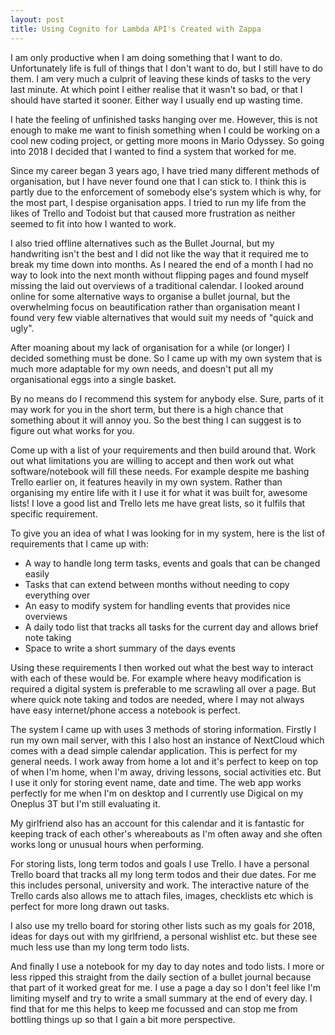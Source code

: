 ```yaml
---
layout: post
title: Using Cognito for Lambda API's Created with Zappa
---
```


I am only productive when I am doing something that I want to do. Unfortunately life is full of things that I don't want to do, but I still have to do them. I am very much a culprit of leaving these kinds of tasks to the very last minute. At which point I either realise that it wasn't so bad, or that I should have started it sooner. Either way I usually end up wasting time.

I hate the feeling of unfinished tasks hanging over me. However, this is not enough to make me want to finish something when I could be working on a cool new coding project, or getting more moons in Mario Odyssey. So going into 2018 I decided that I wanted to find a system that worked for me.

Since my career began 3 years ago, I have tried many different methods of organisation, but I have never found one that I can stick to. I think this is partly due to the enforcement of somebody else's system which is why, for the most part, I despise organisation apps. I tried to run my life from the likes of Trello and Todoist but that caused more frustration as neither seemed to fit into how I wanted to work.

I also tried offline alternatives such as the Bullet Journal, but my handwriting isn't the best and I did not like the way that it required me to break my time down into months. As I neared the end of a month I had no way to look into the next month without flipping pages and found myself missing the laid out overviews of a traditional calendar. I looked around online for some alternative ways to organise a bullet journal, but the overwhelming focus on beautification rather than organisation meant I found very few viable alternatives that would suit my needs of "quick and ugly".

After moaning about my lack of organisation for a while (or longer) I decided something must be done. So I came up with my own system that is much more adaptable for my own needs, and doesn't put all my organisational eggs into a single basket.

By no means do I recommend this system for anybody else. Sure, parts of it may work for you in the short term, but there is a high chance that something about it will annoy you. So the best thing I can suggest is to figure out what works for you.

Come up with a list of your requirements and then build around that. Work out what limitations you are willing to accept and then work out what software/notebook will fill these needs. For example despite me bashing Trello earlier on, it features heavily in my own system. Rather than organising my entire life with it I use it for what it was built for, awesome lists! I love a good list and Trello lets me have great lists, so it fulfils that specific requirement.

To give you an idea of what I was looking for in my system, here is the list of requirements that I came up with:

* A way to handle long term tasks, events and goals that can be changed easily
* Tasks that can extend between months without needing to copy everything over
* An easy to modify system for handling events that provides nice overviews
* A daily todo list that tracks all tasks for the current day and allows brief note taking
* Space to write a short summary of the days events

Using these requirements I then worked out what the best way to interact with each of these would be. For example where heavy modification is required a digital system is preferable to me scrawling all over a page. But where quick note taking and todos are needed, where I may not always have easy internet/phone access a notebook is perfect.

The system I came up with uses 3 methods of storing information. Firstly I run my own mail server, with this I also host an instance of NextCloud which comes with a dead simple calendar application. This is perfect for my general needs. I work away from home a lot and it's perfect to keep on top of when I'm home, when I'm away, driving lessons, social activities etc. But I use it only for storing event name, date and time. The web app works perfectly for me when I'm on desktop and I currently use Digical on my Oneplus 3T but I'm still evaluating it.

My girlfriend also has an account for this calendar and it is fantastic for keeping track of each other's whereabouts as I'm often away and she often works long or unusual hours when performing.

For storing lists, long term todos and goals I use Trello. I have a personal Trello board that tracks all my long term todos and their due dates. For me this includes personal, university and work. The interactive nature of the Trello cards also allows me to attach files, images, checklists etc which is perfect for more long drawn out tasks.

I also use my trello board for storing other lists such as my goals for 2018, ideas for days out with my girlfriend, a personal wishlist etc. but these see much less use than my long term todo lists.

And finally I use a notebook for my day to day notes and todo lists. I more or less ripped this straight from the daily section of a bullet journal because that part of it worked great for me. I use a page a day so I don't feel like I'm limiting myself and try to write a small summary at the end of every day. I find that for me this helps to keep me focussed and can stop me from bottling things up so that I gain a bit more perspective.
